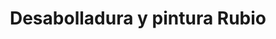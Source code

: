 ---
title: "Desabolladura y pintura Rubio"
url: /chimbarongo/desabolladura-y-pintura-rubio/
shop: Autowerkstatt
---